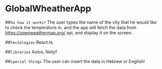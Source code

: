 # GlobalWheatherApp

##`So how it works?`
The user types the name of the city that he would like to check the temperature in,
and the app will fetch the data from https://openweathermap.org/ api, and display it on the screen.

##`tecnologies`
React.ts

##`libraries`
Axios, Notyf

##`special things`
The user can insert the data in Hebrew or English!

